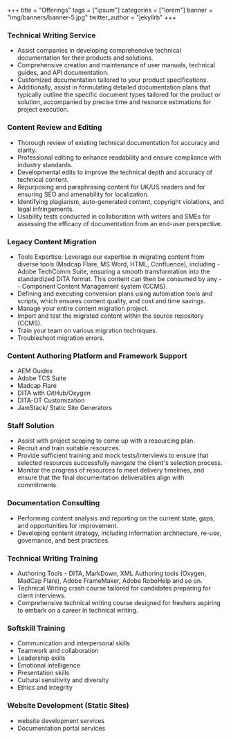 +++
title = "Offerings"
tags = ["ipsum"]
categories = ["lorem"]
banner = "img/banners/banner-5.jpg"
twitter_author = "jekyllrb"
+++


### Technical Writing Service
- Assist companies in developing comprehensive technical documentation for their products and solutions.
- Comprehensive creation and maintenance of user manuals, technical guides, and API documentation.
- Customized documentation tailored to your product specifications.
- Additionally, assist in formulating detailed documentation plans that typically outline the specific document types tailored for the product or solution, accompanied by precise time and resource estimations for project execution.


### Content Review and Editing
- Thorough review of existing technical documentation for accuracy and clarity.
- Professional editing to enhance readability and ensure compliance with industry standards.
- Developmental edits to improve the technical depth and accuracy of technical content.
- Repurposing and paraphrasing content for UK/US readers and for ensuring SEO and amenability for localization.
- Identifying plagiarism, auto-generated content, copyright violations, and legal infringements.
- Usability tests conducted in collaboration with writers and SMEs for assessing the efficacy of documentation from an end-user perspective.


### Legacy Content Migration
- Tools Expertise: Leverage our expertise in migrating content from diverse tools (Madcap Flare, MS Word, HTML, Confluence), including - Adobe TechComm Suite, ensuring a smooth transformation into the standardized DITA format. This content can then be consumed by any - - Component Content Management system (CCMS).
- Defining and executing conversion plans using automation tools and scripts, which ensures content quality, and cost and time savings.
- Manage your entire content migration project.
- Import and test the migrated content within the source repository (CCMS).
- Train your team on various migration techniques.
- Troubleshoot migration errors.


### Content Authoring Platform and Framework Support
- AEM Guides
- Adobe TCS Suite
- Madcap Flare
- DITA with GitHub/Oxygen
- DITA-OT Customization
- JamStack/ Static Site Generators


### Staff Solution
- Assist with project scoping to come up with a resourcing plan.
- Recruit and train suitable resources.
- Provide sufficient training and mock tests/interviews to ensure that selected resources successfully navigate the client's selection process.
- Monitor the progress of resources to meet delivery timelines, and ensure that the final documentation deliverables align with commitments.


### Documentation Consulting
- Performing content analysis and reporting on the current state, gaps, and opportunities for improvement.
- Developing content strategy, including information architecture, re-use, governance, and best practices.

### Technical Writing Training
- Authoring Tools - DITA, MarkDown, XML Authoring tools (Oxygen, MadCap Flare), Adobe FrameMaker, Adobe RoboHelp and so on.
- Technical Writing crash course tailored for candidates preparing for client interviews.
- Comprehensive technical writing course designed for freshers aspiring to embark on a career in technical writing.


### Softskill Training
- Communication and interpersonal skills
- Teamwork and collaboration
- Leadership skills
- Emotional intelligence
- Presentation skills
- Cultural sensitivity and diversity
- Ethics and integrity

### Website Development (Static Sites)

- website development services
- Documentation portal services